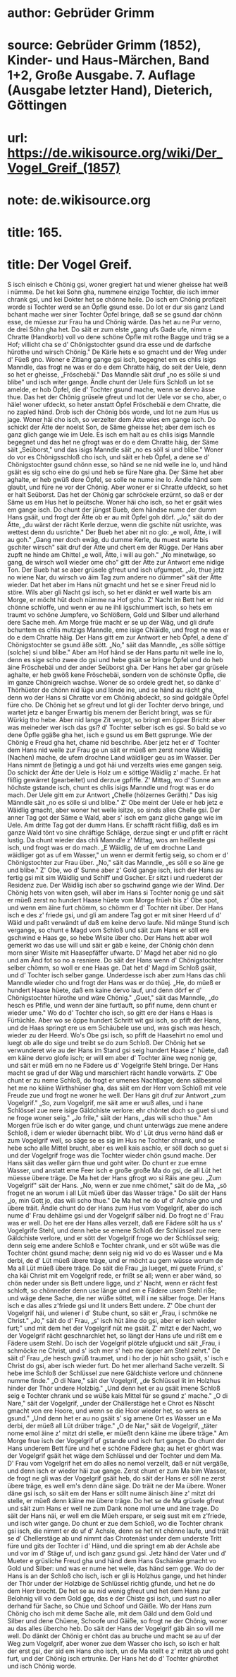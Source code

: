 # author: Gebrüder Grimm
# source: Gebrüder Grimm (1852), Kinder- und Haus-Märchen, Band 1+2, Große Ausgabe. 7. Auflage (Ausgabe letzter Hand), Dieterich, Göttingen
# url: https://de.wikisource.org/wiki/Der_Vogel_Greif_(1857)
# note: de.wikisource.org
# title: 165.

# title: Der Vogel Greif.

S isch einisch e Chönig gsi, woner gregiert hat und wiener gheisse hat weiß i nümme. De het kei Sohn gha, nummene einzige Tochter, die isch immer chrank gsi, und kei Dokter het se chönne heile. Do isch em Chönig profizeit worde si Tochter werd se an Öpfle gsund esse. Do lot er dur sis ganz Land bchant mache wer siner Tochter Öpfel bringe, daß se se gsund dar chönn esse, de müesse zur Frau ha und Chönig wärde. Das het au ne Pur verno, de drei Söhn gha het. Do säit er zum elste „gang ufs Gade ufe, nimm e Chratte (Handkorb) voll vo dene schöne Öpfle mit rothe Bagge und träg se a Hof; villicht cha se d' Chönigstochter gsund dra esse und de darfsche hürothe und wirsch Chönig." De Kärle hets e so gmacht und der Weg under d' Füeß gno. Woner e Zitlang gange gsi isch, begegnet em es chlis isigs Manndle, das frogt ne was er do e dem Chratte häig, do seit der Uele, denn so het er gheisse, „Fröschebäi." Das Manndle säit druf „no es sölle si und blibe" und isch witer gange. Ändle chunt der Uele fürs Schloß un lot se amelde, er hob Öpfel, die d' Tochter gsund mache, wenn se dervo ässe thue. Das het der Chönig grüsele gfreut und lot der Uele vor se cho, aber, o häie! woner ufdeckt, so heter anstatt Öpfel Fröschebäi e dem Chratte, die no zapled händ. Drob isch der Chönig bös worde, und lot ne zum Hus us jage. Woner häi cho isch, so verzelter dem Ätte wies em gange isch. Do schickt der Ätte der noelst Son, de Säme gheisse het; aber dem isch es ganz glich gange wie im Uele. Es isch em halt au es chlis isigs Manndle begegnet und das het ne gfrogt was er do e dem Chratte häig, der Säme säit „Seüborst," und das isigs Manndle säit „no es söll si und blibe." Woner do vor es Chönigsschloß cho isch, und säit er heb Öpfel, a dene se d' Chönigstochter gsund chönn esse, so händ  se ne nid welle ine lo, und händ gsäit es sig scho eine do gsi und heb se füre Nare gha. Der Säme het aber aghalte, er heb gwüß dere Öpfel, se solle ne nume ine lo. Ändle händ sem glaubt, und füre ne vor der Chönig. Aber woner er si Chratte ufdeckt, so het er halt Seüborst. Das het der Chönig gar schröckele erzürnt, so daß er der Säme us em Hus het lo peütsche. Woner häi cho isch, so het er gsäit wies em gange isch. Do chunt der jüngst Bueb, dem händse nume der dumm Hans gsäit, und frogt der Ätte ob er au mit Öpfel goh dörf. „Jo," säit do der Ätte, „du wärst der rächt Kerle derzue, wenn die gschite nüt usrichte, was wettest denn du usrichte." Der Bueb het aber nit no glo: „e woll, Ätte, i will au goh." „Gang mer doch ewäg, du dumme Kerle, du muest warte bis gschiter wirsch" säit druf der Ätte und chert em der Rügge. Der Hans aber zupft ne hinde am Chittel „e woll, Ätte, i will au goh." „No minetwäge, so gang, de wirsch woll wieder ome cho" gitt der Ätte zur Antwort eme nidige Ton. Der Bueb hat se aber grüsele gfreut und isch ufgumpet. „Jo, thue jetz no wiene Nar, du wirsch vo äim Tag zum andere no dümmer" säit der Ätte wieder. Dat het aber im Hans nüt gmacht und het se e siner Freud nid lo störe. Wils aber gli Nacht gsi isch, so het er dänkt er well warte bis am Morge, er möcht hüt doch nümme na Hof gcho. Z' Nacht im Bett het er nid chönne schloffe, und wenn er au ne ihli igschlummert isch, so hets em traumt vo schöne Jumpfere, vo Schlößern, Gold und Silber und allerhand dere Sache meh. Am Morge früe macht er se up der Wäg, und gli drufe bchuntem es chlis mutzigs Manndle, eme isige Chläidle, und frogt ne was er do e dem Chratte häig. Der Hans gitt em zur Antwort er heb Öpfel, a dene d' Chönigstochter se gsund äße sött. „No," säit das Manndle, „es sölle söttige (solche) si und blibe." Aber am Hof händ se der Hans partu nit welle ine lo, denn es sige scho zwee do gsi und hebe gsäit se bringe Öpfel und do heb äine Fröschebäi  und der ander Seüborst gha. Der Hans het aber gar grüsele aghalte, er heb gwöß kene Fröschebäi, sondern von de schönste Öpfle, die im ganze Chönigreich wachse. Woner de so ordele gredt het, so dänke d' Thörhüeter de chönn nid lüge und lönde ine, und se händ au rächt gha, denn wo der Hans si Chratte vor em Chönig abdeckt, so sind goldgäle Öpfel füre cho. De Chönig het se gfreut und lot gli der Tochter dervo bringe, und wartet jetz e banger Erwartig bis menem der Bericht bringt, was se für Würkig tho hebe. Aber nid lange Zit vergot, so bringt em öpper Bricht: aber was meineder wer isch das gsi? d' Tochter selber isch es gsi. So bald se vo dene Öpfle ggäße gha het, isch e gsund us em Bett gsprunge. Wie der Chönig e Freud gha het, chame nid beschribe. Aber jetz het er d' Tochter dem Hans nid welle zur Frau ge un säit er müeß em zerst none Wäidlig (Nachen) mache, de ufem drochne Land wäidliger geu as im Wasser. Der Hans nimmt de Betingig a und got häi und verzelts wies eme gangen seig. Do schickt der Ätte der Uele is Holz um e söttige Wäidlig z' mache. Er hat flißig gewärret (gearbeitet) und derzue gpfiffe. Z' Mittag, wo d' Sunne am höchste gstande isch, chunt es chlis isigs Manndle und frogt was er do mach. Der Uele gitt em zur Antwort „Chelle (hölzernes Geräth)." Das isig Männdle säit „no es sölle si und blibe." Z' Obe meint der Uele er heb jetz e Wäidlig gmacht, aber woner het welle isitze, so sinds alles Chelle gsi. Der anner Tag got der Säme e Wald, aber s' isch em ganz gliche gange wie im Uele. Am dritte Tag got der dumm Hans. Er schafft rächt flißig, daß es im ganze Wald tönt vo sine chräftige Schläge, derzue singt er und pfift er rächt lustig. Da chunt wieder das chli Manndle z' Mittag, wos am heißeste gsi isch, und frogt was er do mach. „E Wäidlig, de uf em drochne Land wäidliger got as uf em Wasser," un wenn er dermit fertig seig, so chom er d' Chönigstochter zur Frau über. „No," säit das Manndle, „es söll e so äine  ge und blibe." Z' Obe, wo d' Sunne aber z' Gold gange isch, isch der Hans au fertig gsi mit sim Wäidlig und Schiff und Gscher. Er sitzt i und ruederet der Residenz zue. Der Wäidlig isch aber so gschwind gange wie der Wind. Der Chönig hets von witen gseh, will aber im Hans si Tochter nonig ge und säit er müeß zerst no hundert Haase hüete vom Morge früeh bis z' Obe spot, und wenn em äine furt chömm, so chömm er d' Tochter nit über. Der Hans isch e des z' friede gsi, und gli am andere Tag got er mit siner Heerd uf d' Wäid und paßt verwändt uf daß em keine dervo laufe. Nid mänge Stund isch vergange, so chunt e Magd vom Schloß und säit zum Hans er söll ere gschwind e Haas ge, so hebe Wisite über cho. Der Hans hett aber woll gemerkt wo das use will und säit er gäb e keine, der Chönig chön denn morn siner Wisite mit Haasepfäffer ufwarte. D' Magd het aber nid no glo und am Änd fot so no a resniere. Do säit der Hans wenn d' Chönigstochter selber chömm, so woll er ene Haas ge. Dat het d' Magd im Schloß gsäit, und d' Tochter isch selber gange. Underdesse isch aber zum Hans das chli Manndle wieder cho und frogt der Hans was er do thüej. „He, do müeß er hundert Haase hüete, daß em kaine dervo lauf, und denn dörf er d' Chönigstochter hürothe und wäre Chönig." „Guet," säit das Manndle, „do hesch es Pfifle, und wenn der äine furtlauft, so pfif nume, denn chunt er wieder ume." Wo do d' Tochter cho isch, so gitt ere der Hans e Haas is Fürtüchle. Aber wo se öppe hundert Schritt wit gsi isch, so pfift der Hans, und de Haas springt ere us em Schäubele use und, was gisch was hesch, wieder zu der Heerd. Wo's Obe gsi isch, so pfift de Haasehirt no emol und luegt ob alle do sige und treibt se do zum Schloß. Der Chönig het se verwunderet wie au der Hans im Stand gsi seig hundert Haase z' hüete, daß em käine dervo glofe isch; er will em aber d' Tochter äine weg nonig ge, und säit er müß em no ne Fädere us d' Vogelgrife Stehl bringe.  Der Hans macht se grad uf der Wäg und marschiert rächt handle vorwärts. Z' Obe chunt er zu neme Schloß, do frogt er umenes Nachtlager, denn sälbesmol het me no käine Wirthshüser gha, das säit em der Herr vom Schloß mit vele Freude zue und frogt ne woner he well. Der Hans git druf zur Antwort „zum Vogelgrif." „So, zum Vogelgrif, me säit ame er wuß alles, und i hane Schlössel zue nere isige Gäldchiste verlore: ehr chöntet doch so guet si und ne froge woner seig." „Jo frile," säit der Hans, „das wili scho thue." Am Morgen früe isch er do witer gange, und chunt unterwägs zue mene andere Schloß, i dem er wieder übernacht blibt. Wo d' Lüt drus verno händ daß er zum Vogelgrif well, so säge se es sig im Hus ne Tochter chrank, und se hebe scho alle Mittel brucht, aber es well kais aschlo, er söll doch so guet si und der Vogelgrif froge was die Tochter wieder chön gsund mache. Der Hans säit das weller gärn thue und goht witer. Do chunt er zue emne Wasser, und anstatt eme Feer isch e große große Ma do gsi, de all Lüt het müesse übere träge. De Ma het der Hans gfrogt wo si Räis ane geu. „Zum Vogelgrif" säit der Hans. „No, wenn er zue nme chömet," säit do de Ma, „sö froget ne an worum i all Lüt müeß über das Wasser träge." Do säit der Hans „jo, min Gott jo, das wili scho thue." De Ma het ne do uf d' Achsle gno und übere träit. Ändle chunt do der Hans zum Hus vom Vogelgrif, aber do isch nume d' Frau dehäime gsi und der Vogelgrif sälber nid. Do frogt ne d' Frau was er well. Do het ere der Hans alles verzelt, daß ere Fädere sölt ha us s' Vogelgrife Stehl, und denn hebe se emene Schloß der Schlüssel zue nere Gäldchiste verlore, und er sött der Vogelgrif froge wo der Schlüssel seig; denn seig eme andere Schloß e Tochter chrank, und er söt wüße was die Tochter chönt gsund mache; denn seig nig wid vo do es Wasser und e Ma derbi, de d' Lüt müeß übere träge, und er möcht au gern wüsse worum de Ma all Lüt müeß übere träge. Do säit  die Frau „ja lueget, mi guete Fründ, s' cha käi Christ mit em Vogelgrif rede, er frißt se all; wenn er aber wänd, so chön neder under sis Bett undere ligge, und z' Nacht, wenn er rächt fest schloft, so chönneder denn use länge und em e Fädere usem Stehl riße; und wäge dene Sache, die ner wüße söttet, will i ne sälber froge. Der Hans isch e das alles z'friede gsi und lit unders Bett undere. Z' Obe chunt der Vogelgrif häi, und wiener i d' Stube chunt, so säit er „Frau, i schmöke ne Christ." „Jo," säit do d' Frau, „s' isch hüt äine do gsi, aber er isch wieder furt;" und mit dem het der Vogelgrif nüt me gsäit. Z' mitzt e der Nacht, wo der Vogelgrif rächt geschnarchlet het, so längt der Hans ufe und rißt em e Fädere usem Stehl. Do isch der Vogelgrif plötzle ufgjuckt und säit „Frau, i schmöcke ne Christ, und s' isch mer s' heb me öpper am Stehl zehrt." De säit d' Frau „de hesch gwüß traumet, und i ho der jo hüt scho gsäit, s' isch e Christ do gsi, aber isch wieder furt. Do het mer allerhand Sache verzellt. Si hebe ime Schloß der Schlüssel zue nere Gäldchiste verlore und chönnene numme finde." „O di Nare," säit der Vogelgrif, „de Schlüssel lit im Holzhus hinder der Thör undere Holzbig." „Und denn het er au gsäit imene Schloß seig e Tochter chrank und se wüße kais Mittel für se gsund z' mache." „O di Nare," säit der Vogelgrif, „under der Chällerstäge het e Chrot es Näscht gmacht von ere Hoore, und wenn se die Hoor wieder het, so wers se gsund." „Und denn het er au no gsäit s' sig amene Ort es Wasser un e Ma derbi, der müeß all Lüt drüber träge." „O de Nar," säit de Vogelgrif, „täter nome emol äine z' mitzt dri stelle, er müeßt denn käine me übere träge." Am Morge frue isch der Vogelgrif uf gstande und isch furt gange. Do chunt der Hans underem Bett füre und het e schöne Fädere gha; au het er ghört was der Vogelgrif gsäit het wäge dem Schlüssel und der Tochter und dem Ma. D' Frau vom Vogelgrif het em do alles no nemol verzellt,  daß er nüt vergäße, und denn isch er wieder häi zue gange. Zerst chunt er zum Ma bim Wasser, de frogt ne gli was der Vogelgrif gsäit heb, do säit der Hans er söll ne zerst übere träge, es well em's denn däne säge. Do träit ne der Ma übere. Woner däne gsi isch, so säit em der Hans er söllt nume äinisch äine z' mitzt dri stelle, er müeß denn käine me übere träge. Do het se de Ma grüsele gfreut und säit zum Hans er well ne zum Dank none mol ume und äne trage. Do säit der Hans näi, er well em die Müeh erspare, er seig sust mit em z'friede, und isch witer gange. Do chunt er zue dem Schloß, wo die Tochter chrank gsi isch, die nimmt er do uf d' Achsle, denn se het nit chönne laufe, und träit se d' Chellerstäge ab und nimmt das Chrotenäst under dem underste Tritt füre und gits der Tochter i d' Händ, und die springt em ab der Achsle abe und vor im d' Stäge uf, und isch ganz gsund gsi. Jetz händ der Vater und d' Mueter e grüsliche Freud gha und händ dem Hans Gschänke gmacht vo Gold und Silber: und was er nume het welle, das händ sem gge. Wo do der Hans is an der Schloß cho isch, isch er gli is Holzhus gange, und het hinder der Thör under der Holzbige de Schlüssel richtig gfunde, und het ne do dem Herr brocht. De het se au nid wenig gfreut und het dem Hans zur Belohnig vill vo dem Gold gge, das e der Chiste gsi isch, und sust no aller derhand für Sache, so Chüe und Schoof und Gäiße. Wo der Hans zum Chönig cho isch mit deme Sache alle, mit dem Gäld und dem Gold und Silber und dene Chüene, Schoofe und Gäiße, so frogt ne der Chönig, woner au das alles übercho heb. Do säit der Hans der Vogelgrif gäb äin so vill me well. Do dänkt der Chönig er chönt das au bruche und macht se au uf der Weg zum Vogelgrif, aber woner zue dem Wasser cho isch, so isch er halt der erst gsi, der sid em Hans cho isch, un de Ma stellt e z' mitzt ab und goht furt, und der Chönig isch ertrunke. Der Hans het do d' Tochter ghürothet und isch Chönig worde. 

